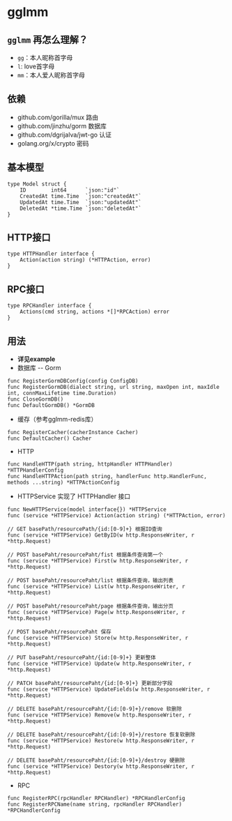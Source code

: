 # gglmm
## `gglmm` 再怎么理解？
+ `gg`：本人昵称首字母
+ `l`: love首字母
+ `mm`：本人爱人昵称首字母
## 依赖
+ github.com/gorilla/mux  路由
+ github.com/jinzhu/gorm  数据库
+ github.com/dgrijalva/jwt-go 认证
+ golang.org/x/crypto 密码
## 基本模型
```golang
type Model struct {
	ID        int64      `json:"id"`
	CreatedAt time.Time  `json:"createdAt"`
	UpdatedAt time.Time  `json:"updatedAt"`
	DeletedAt *time.Time `json:"deletedAt"`
}
```
## HTTP接口
```golang
type HTTPHandler interface {
	Action(action string) (*HTTPAction, error)
}
```
## RPC接口
```golang
type RPCHandler interface {
	Actions(cmd string, actions *[]*RPCAction) error
}
```
## 用法
+ **详见example**
+ 数据库 -- Gorm
```golang
func RegisterGormDBConfig(config ConfigDB)
func RegisterGormDB(dialect string, url string, maxOpen int, maxIdle int, connMaxLifetime time.Duration)
func CloseGormDB()
func DefaultGormDB() *GormDB
```
+ 缓存（参考gglmm-redis库）
```golang
func RegisterCacher(cacherInstance Cacher)
func DefaultCacher() Cacher
```
+ HTTP
```golang
func HandleHTTP(path string, httpHandler HTTPHandler) *HTTPHandlerConfig
func HandleHTTPAction(path string, handlerFunc http.HandlerFunc, methods ...string) *HTTPActionConfig
```
+ HTTPService 实现了 HTTPHandler 接口
```golang
func NewHTTPService(model interface{}) *HTTPService
func (service *HTTPService) Action(action string) (*HTTPAction, error)

// GET basePath/resourcePath/{id:[0-9]+} 根据ID查询
func (service *HTTPService) GetByID(w http.ResponseWriter, r *http.Request)

// POST basePaht/resourcePaht/fist 根据条件查询第一个
func (service *HTTPService) First(w http.ResponseWriter, r *http.Request)

// POST basePaht/resourcePaht/list 根据条件查询，输出列表
func (service *HTTPService) List(w http.ResponseWriter, r *http.Request)

// POST basePaht/resourcePaht/page 根据条件查询，输出分页
func (service *HTTPService) Page(w http.ResponseWriter, r *http.Request)

// POST basePaht/resourcePaht 保存
func (service *HTTPService) Store(w http.ResponseWriter, r *http.Request)

// PUT basePaht/resourcePaht/{id:[0-9]+} 更新整体
func (service *HTTPService) Update(w http.ResponseWriter, r *http.Request)

// PATCH basePaht/resourcePaht/{id:[0-9]+} 更新部分字段
func (service *HTTPService) UpdateFields(w http.ResponseWriter, r *http.Request)

// DELETE basePaht/resourcePaht/{id:[0-9]+}/remove 软删除
func (service *HTTPService) Remove(w http.ResponseWriter, r *http.Request)

// DELETE basePaht/resourcePaht/{id:[0-9]+}/restore 恢复软删除
func (service *HTTPService) Restore(w http.ResponseWriter, r *http.Request)

// DELETE basePaht/resourcePaht/{id:[0-9]+}/destroy 硬删除
func (service *HTTPService) Destory(w http.ResponseWriter, r *http.Request)
```
+ RPC
```golang
func RegisterRPC(rpcHandler RPCHandler) *RPCHandlerConfig
func RegisterRPCName(name string, rpcHandler RPCHandler) *RPCHandlerConfig
```